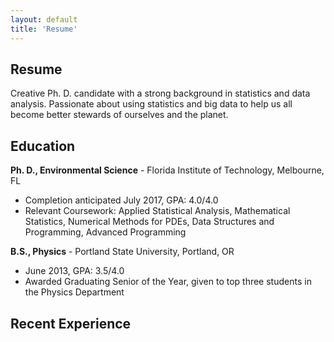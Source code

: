 ```yaml
---
layout: default
title: 'Resume'
---
```


## Resume

Creative Ph. D. candidate with a strong background in statistics and data analysis. Passionate about using statistics and big data to help us all become better stewards of ourselves and the planet.

## Education

**Ph. D., Environmental Science** - Florida Institute of Technology, Melbourne, FL
* Completion anticipated July 2017, GPA: 4.0/4.0
* Relevant Coursework: Applied Statistical Analysis, Mathematical Statistics, Numerical Methods for PDEs, Data Structures and Programming, Advanced Programming

**B.S., Physics** - Portland State University, Portland, OR
* June 2013, GPA: 3.5/4.0
* Awarded Graduating Senior of the Year, given to top three students in the Physics Department

## Recent Experience
